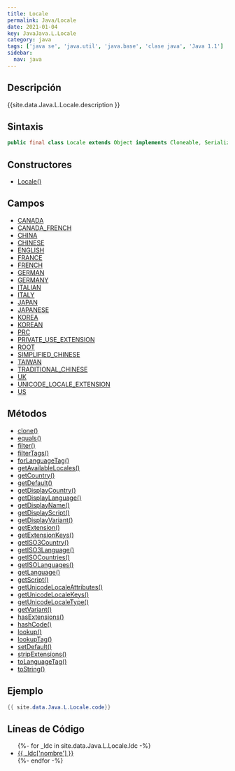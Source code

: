 ```yaml
---
title: Locale
permalink: Java/Locale
date: 2021-01-04
key: JavaJava.L.Locale
category: java
tags: ['java se', 'java.util', 'java.base', 'clase java', 'Java 1.1']
sidebar: 
  nav: java
---
```


## Descripción
{{site.data.Java.L.Locale.description }}

## Sintaxis
~~~java
public final class Locale extends Object implements Cloneable, Serializable
~~~

## Constructores
* [Locale()](/Java/Locale/Locale/)

## Campos
* [CANADA](/Java/Locale/CANADA)
* [CANADA_FRENCH](/Java/Locale/CANADA_FRENCH)
* [CHINA](/Java/Locale/CHINA)
* [CHINESE](/Java/Locale/CHINESE)
* [ENGLISH](/Java/Locale/ENGLISH)
* [FRANCE](/Java/Locale/FRANCE)
* [FRENCH](/Java/Locale/FRENCH)
* [GERMAN](/Java/Locale/GERMAN)
* [GERMANY](/Java/Locale/GERMANY)
* [ITALIAN](/Java/Locale/ITALIAN)
* [ITALY](/Java/Locale/ITALY)
* [JAPAN](/Java/Locale/JAPAN)
* [JAPANESE](/Java/Locale/JAPANESE)
* [KOREA](/Java/Locale/KOREA)
* [KOREAN](/Java/Locale/KOREAN)
* [PRC](/Java/Locale/PRC)
* [PRIVATE_USE_EXTENSION](/Java/Locale/PRIVATE_USE_EXTENSION)
* [ROOT](/Java/Locale/ROOT)
* [SIMPLIFIED_CHINESE](/Java/Locale/SIMPLIFIED_CHINESE)
* [TAIWAN](/Java/Locale/TAIWAN)
* [TRADITIONAL_CHINESE](/Java/Locale/TRADITIONAL_CHINESE)
* [UK](/Java/Locale/UK)
* [UNICODE_LOCALE_EXTENSION](/Java/Locale/UNICODE_LOCALE_EXTENSION)
* [US](/Java/Locale/US)

## Métodos
* [clone()](/Java/Locale/clone)
* [equals()](/Java/Locale/equals)
* [filter()](/Java/Locale/filter)
* [filterTags()](/Java/Locale/filterTags)
* [forLanguageTag()](/Java/Locale/forLanguageTag)
* [getAvailableLocales()](/Java/Locale/getAvailableLocales)
* [getCountry()](/Java/Locale/getCountry)
* [getDefault()](/Java/Locale/getDefault)
* [getDisplayCountry()](/Java/Locale/getDisplayCountry)
* [getDisplayLanguage()](/Java/Locale/getDisplayLanguage)
* [getDisplayName()](/Java/Locale/getDisplayName)
* [getDisplayScript()](/Java/Locale/getDisplayScript)
* [getDisplayVariant()](/Java/Locale/getDisplayVariant)
* [getExtension()](/Java/Locale/getExtension)
* [getExtensionKeys()](/Java/Locale/getExtensionKeys)
* [getISO3Country()](/Java/Locale/getISO3Country)
* [getISO3Language()](/Java/Locale/getISO3Language)
* [getISOCountries()](/Java/Locale/getISOCountries)
* [getISOLanguages()](/Java/Locale/getISOLanguages)
* [getLanguage()](/Java/Locale/getLanguage)
* [getScript()](/Java/Locale/getScript)
* [getUnicodeLocaleAttributes()](/Java/Locale/getUnicodeLocaleAttributes)
* [getUnicodeLocaleKeys()](/Java/Locale/getUnicodeLocaleKeys)
* [getUnicodeLocaleType()](/Java/Locale/getUnicodeLocaleType)
* [getVariant()](/Java/Locale/getVariant)
* [hasExtensions()](/Java/Locale/hasExtensions)
* [hashCode()](/Java/Locale/hashCode)
* [lookup()](/Java/Locale/lookup)
* [lookupTag()](/Java/Locale/lookupTag)
* [setDefault()](/Java/Locale/setDefault)
* [stripExtensions()](/Java/Locale/stripExtensions)
* [toLanguageTag()](/Java/Locale/toLanguageTag)
* [toString()](/Java/Locale/toString)

## Ejemplo
~~~java
{{ site.data.Java.L.Locale.code}}
~~~

## Líneas de Código
<ul>
{%- for _ldc in site.data.Java.L.Locale.ldc -%}
   <li>
       <a href="{{_ldc['url'] }}">{{ _ldc['nombre'] }}</a>
   </li>
{%- endfor -%}
</ul>
